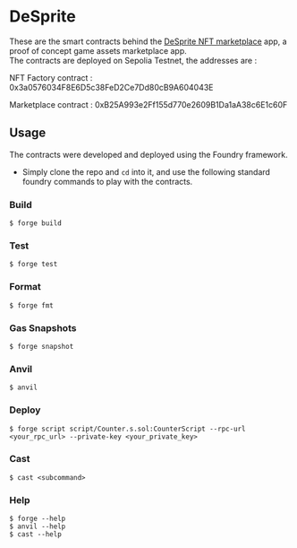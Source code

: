 # DeSprite
These are the smart contracts behind the [DeSprite NFT marketplace](https://github.com/berserkenthusiastabishek/DeSprite-Frontend) app, a proof of concept game assets marketplace app.  
The contracts are deployed on Sepolia Testnet, the addresses are :

NFT Factory contract : 0x3a0576034F8E6D5c38FeD2Ce7Dd80cB9A604043E  

Marketplace contract : 0xB25A993e2Ff155d770e2609B1Da1aA38c6E1c60F

## Usage
The contracts were developed and deployed using the Foundry framework.
- Simply clone the repo and ```cd``` into it, and use the following standard foundry commands to play with the contracts.
### Build

```shell
$ forge build
```

### Test

```shell
$ forge test
```

### Format

```shell
$ forge fmt
```

### Gas Snapshots

```shell
$ forge snapshot
```

### Anvil

```shell
$ anvil
```

### Deploy

```shell
$ forge script script/Counter.s.sol:CounterScript --rpc-url <your_rpc_url> --private-key <your_private_key>
```

### Cast

```shell
$ cast <subcommand>
```

### Help

```shell
$ forge --help
$ anvil --help
$ cast --help
```
